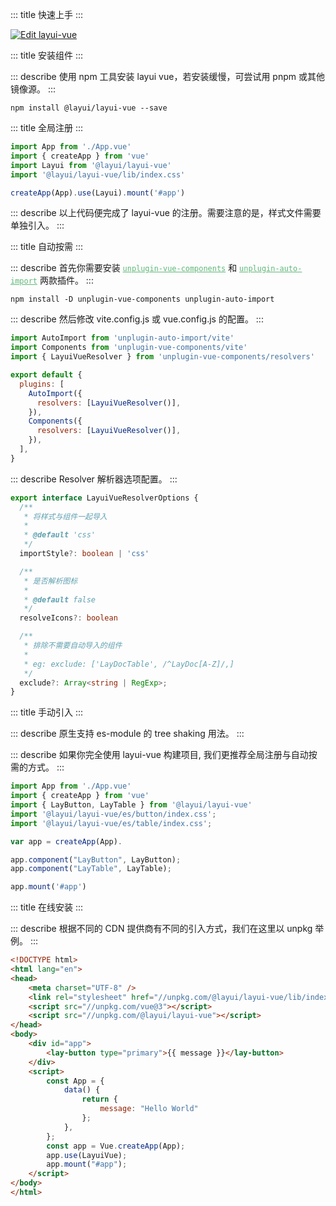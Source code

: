 ::: title 快速上手
:::

[![Edit layui-vue](https://codesandbox.io/static/img/play-codesandbox.svg)](https://codesandbox.io/s/11mvy)

::: title 安装组件
:::

::: describe 使用 npm 工具安装 layui vue，若安装缓慢，可尝试用 pnpm 或其他镜像源。
:::

```
npm install @layui/layui-vue --save
```

::: title 全局注册
:::

```js
import App from './App.vue'
import { createApp } from 'vue'
import Layui from '@layui/layui-vue'
import '@layui/layui-vue/lib/index.css'

createApp(App).use(Layui).mount('#app')
```
::: describe 以上代码便完成了 layui-vue 的注册。需要注意的是，样式文件需要单独引入。
:::

::: title 自动按需
:::

::: describe 首先你需要安装 <a href="https://github.com/antfu/unplugin-vue-components" target="_blank" style="color:#5FB878"><code>unplugin-vue-components</code></a> 和 <a href="https://github.com/antfu/unplugin-auto-import" target="_blank" style="color:#5FB878"><code>unplugin-auto-import</code></a> 两款插件。
:::

```
npm install -D unplugin-vue-components unplugin-auto-import
```

::: describe 然后修改 vite.config.js 或 vue.config.js 的配置。 
:::

```js
import AutoImport from 'unplugin-auto-import/vite'
import Components from 'unplugin-vue-components/vite'
import { LayuiVueResolver } from 'unplugin-vue-components/resolvers'

export default {
  plugins: [
    AutoImport({
      resolvers: [LayuiVueResolver()],
    }),
    Components({
      resolvers: [LayuiVueResolver()],
    }),
  ],
}
```
::: describe Resolver 解析器选项配置。 
:::

```ts
export interface LayuiVueResolverOptions {
  /**
   * 将样式与组件一起导入
   *
   * @default 'css'
   */
  importStyle?: boolean | 'css'

  /**
   * 是否解析图标
   *
   * @default false
   */
  resolveIcons?: boolean

  /**
   * 排除不需要自动导入的组件
   * 
   * eg: exclude: ['LayDocTable', /^LayDoc[A-Z]/,]
   */
  exclude?: Array<string | RegExp>;
}
```

::: title 手动引入
:::

::: describe 原生支持 es-module 的 tree shaking 用法。
:::

::: describe 如果你完全使用 layui-vue 构建项目, 我们更推荐全局注册与自动按需的方式。
:::

```js
import App from './App.vue'
import { createApp } from 'vue'
import { LayButton, LayTable } from '@layui/layui-vue'
import '@layui/layui-vue/es/button/index.css';
import '@layui/layui-vue/es/table/index.css';

var app = createApp(App).

app.component("LayButton", LayButton);
app.component("LayTable", LayTable);

app.mount('#app')
```

::: title 在线安装
:::

::: describe 根据不同的 CDN 提供商有不同的引入方式，我们在这里以 unpkg 举例。
:::

```html
<!DOCTYPE html>
<html lang="en">
<head>
    <meta charset="UTF-8" />
    <link rel="stylesheet" href="//unpkg.com/@layui/layui-vue/lib/index.css" />
    <script src="//unpkg.com/vue@3"></script>
    <script src="//unpkg.com/@layui/layui-vue"></script>
</head>
<body>
    <div id="app">
        <lay-button type="primary">{{ message }}</lay-button>
    </div>
    <script>
        const App = {
            data() {
                return {
                    message: "Hello World"
                };
            },
        };
        const app = Vue.createApp(App);
        app.use(LayuiVue);
        app.mount("#app");
    </script>
</body>
</html>
```